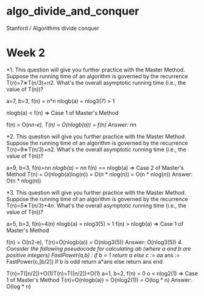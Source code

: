 # algo_divide_and_conquer
Stanford / Algorithms divide conquer

# Week 2

*1. This question will give you further practice with the Master Method. Suppose the running time of an algorithm is governed by the recurrence T(n)=7∗T(n/3)+n2. What's the overall asymptotic running time (i.e., the value of T(n))?

a=7, b=3, f(n) = n*n
nlogb(a) = nlog3(7) > 1

nlogb(a) < f(n) => Case 1 of Master's Method

f(n) = O(n*n-e),
T(n) = O(nlogb(a)) = f(n)
Answer: n*n

*2. This question will give you further practice with the Master Method. Suppose the running time of an algorithm is governed by the recurrence T(n)=9∗T(n/3)+n2. What's the overall asymptotic running time (i.e., the value of T(n))?

a=9, b=3, f(n)=n*n
nlogb(a) = n*n
f(n) == nlogb(a) => Case 2 of Master's Method
T(n) = O(nlogb(a)log(n)) = O(n * nlog(n)) = O(n * nlog(n))
Answer: O(n * nlog(n))

*3. This question will give you further practice with the Master Method. Suppose the running time of an algorithm is governed by the recurrence T(n)=5∗T(n/3)+4n. What's the overall asymptotic running time (i.e., the value of T(n))?

a=5, b=3, f(n)=4(n)
nlogb(a) = nlog3(5) > 1
f(n) > nlogb(a) => Case 1 of Master's Method

f(n) = O(n2-e),
T(n)=O(nlogb(a)) = O(nlog3(5))
Answer: O(nlog3(5))
*4. Consider the following pseudocode for calculating ab (where a and b are positive integers)
FastPower(a,b) :
  if b = 1
    return a
  else
    c := a*a
    ans := FastPower(c,[b/2])
  if b is odd
    return a*ans
  else return ans
end


T(n)=T([n/2])+O(1)T(n)=T([n/2])+O(1)
a=1, b=2, f(n) = 0
o < nlog2(1) => Case 1 of Master's Method
T(n)=O(nlogb(a)) = O(nlog2(1)) = O(log * n)
Answer: O(log * n)
